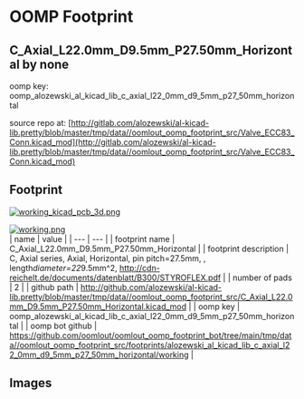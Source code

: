 # OOMP Footprint  
## C_Axial_L22.0mm_D9.5mm_P27.50mm_Horizontal  by none  
  
oomp key: oomp_alozewski_al_kicad_lib_c_axial_l22_0mm_d9_5mm_p27_50mm_horizontal  
  
source repo at: [http://gitlab.com/alozewski/al-kicad-lib.pretty/blob/master/tmp/data//oomlout_oomp_footprint_src/Valve_ECC83_Conn.kicad_mod](http://gitlab.com/alozewski/al-kicad-lib.pretty/blob/master/tmp/data//oomlout_oomp_footprint_src/Valve_ECC83_Conn.kicad_mod)  
## Footprint  
  
[![working_kicad_pcb_3d.png](working_kicad_pcb_3d_600.png)](working_kicad_pcb_3d.png)  
  
[![working.png](working_600.png)](working.png)  
| name | value | 
| --- | --- | 
| footprint name | C_Axial_L22.0mm_D9.5mm_P27.50mm_Horizontal | 
| footprint description | C, Axial series, Axial, Horizontal, pin pitch=27.5mm, , length*diameter=22*9.5mm^2, http://cdn-reichelt.de/documents/datenblatt/B300/STYROFLEX.pdf | 
| number of pads | 2 | 
| github path | http://github.com/alozewski/al-kicad-lib.pretty/blob/master/tmp/data//oomlout_oomp_footprint_src/C_Axial_L22.0mm_D9.5mm_P27.50mm_Horizontal.kicad_mod | 
| oomp key | oomp_alozewski_al_kicad_lib_c_axial_l22_0mm_d9_5mm_p27_50mm_horizontal | 
| oomp bot github | https://github.com/oomlout/oomlout_oomp_footprint_bot/tree/main/tmp/data//oomlout_oomp_footprint_src/footprints/alozewski_al_kicad_lib_c_axial_l22_0mm_d9_5mm_p27_50mm_horizontal/working | 
## Images  

